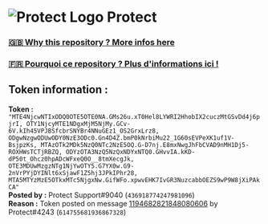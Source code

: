# ![Protect Logo](https://i.imgur.com/5ovpCPg.png) Protect

### [🇬🇧 Why this repository ? More infos here](https://github.com/protect-github-bot/token-reset/blob/main/README.md)

### [🇫🇷 Pourquoi ce repository ? Plus d'informations ici !](https://github.com/protect-github-bot/token-reset/blob/main/FR_README.md)

## Token information :
**Token :** `"MTE4NjcwNTIxODQ0OTE5OTE0NA.GMs26u.xT0Hel8LYWRI2HhobIX2cuczMtGSvDd4j6pjrI, OTY1NjcyMTE1NDgxMjM5NjMy.GCv-6V.kIh45VPJBSfcbrSNYBr4NNuGEz1_OS2GrxLrz8, ODgwNzgwODUwODY0NzE3ODc0.Gn4D4Z.bmP0kNrbiMu22_1G60sEVPeXK1uf1V-BsjpzKs, MTAzOTk2MDk5NzQ0NTc2NzE5OQ.G-D7nj.E8mxNwgJhFbCVAD9nMH1Dj5-ROXHWsTCTjRBZQ, ODYzOTA3NzQ5NzQxNDYxNTQ0.GHvvIA.kKD-dP50t_Ohcz0hpADcWFxeQ0O__8tmXecgJk, OTE3MDUwMzgzNTg1NjYwOTY5.G7YX0w.G9-2nVrPYjDYINlt6xSjawF1Z5hj3JPkIPhr28, MTA5MTYzMzE5OTkxMTc5NjgxNw.GifWFo.xpwvEHK7IvGR3NuzcabbOEZS9wP9W8jXiPAkCA"`\
**Posted by :** Protect Support#9040 (`436918774247981096`)\
**Reason :** Token posted on message [1194682821848080606](https://discord.com/channels/835179952500113459/881108454226399292/1194682821848080606) by Protect#4243 (`614755681936867328`)